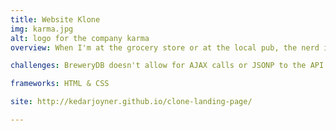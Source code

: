 ```yaml
---
title: Website Klone
img: karma.jpg
alt: logo for the company karma
overview: When I'm at the grocery store or at the local pub, the nerd in me likes to know more about the beer I'm drinking. What's the ABV? What ingredients were used? Where's the brewery located? I started wire framing ideas for an app that would allow users to unlock interesting information about every craft beer all the way from Paris, France to small town Verona, Wisconsin. I chose the BrewderyDB API because of it's well written documentation, active support community, and open source culture. The app took roughly three weeks from conception to deployment, and it's already received positive feedback and feature requests from testers.

challenges: BreweryDB doesn't allow for AJAX calls or JSONP to the API. I was sold on using their API, so as a temporary solution I used the Google CORS plugin until I got the app working successfully on my local server. After that, I tackled the CORS issue by attending Node.js workshops and curating advice from more experienced programmers at Thinkful. I was able to use Node.js to setup a server, so AJAX could make a proxy request and retrieve JSON data from the brewery database.

frameworks: HTML & CSS

site: http://kedarjoyner.github.io/clone-landing-page/

---
```

